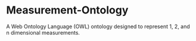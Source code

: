 # Measurement-Ontology
A Web Ontology Language (OWL) ontology designed to represent 1, 2, and n dimensional measurements.
